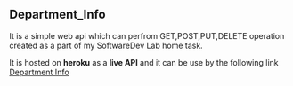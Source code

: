 ## Department_Info

It is a simple web api which can perfrom GET,POST,PUT,DELETE operation 
created as a part of my SoftwareDev Lab home task.

It is hosted on **heroku** as a **live API** and it can be use by the
following link [Department Info](https://department-info.herokuapp.com/Students/)
